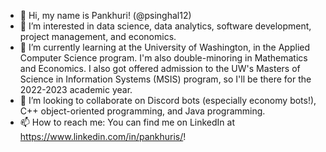- 👋 Hi, my name is Pankhuri! (@psinghal12)
- 👀 I’m interested in data science, data analytics, software development, project management, and economics.
- 🌱 I’m currently learning at the University of Washington, in the Applied Computer Science program. I'm also double-minoring in Mathematics and Economics. I also got offered admission to the UW's Masters of Science in Information Systems (MSIS) program, so I'll be there for the 2022-2023 academic year.
- 💞️ I’m looking to collaborate on Discord bots (especially economy bots!), C++ object-oriented programming, and Java programming.
- 📫 How to reach me: You can find me on LinkedIn at https://www.linkedin.com/in/pankhuris/!
